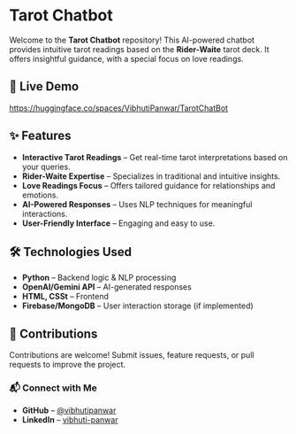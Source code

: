 # Tarot Chatbot

Welcome to the **Tarot Chatbot** repository! This AI-powered chatbot provides intuitive tarot readings based on the **Rider-Waite** tarot deck. It offers insightful guidance, with a special focus on love readings.

## 🔮 Live Demo
https://huggingface.co/spaces/VibhutiPanwar/TarotChatBot

## ✨ Features

- **Interactive Tarot Readings** – Get real-time tarot interpretations based on your queries.
- **Rider-Waite Expertise** – Specializes in traditional and intuitive insights.
- **Love Readings Focus** – Offers tailored guidance for relationships and emotions.
- **AI-Powered Responses** – Uses NLP techniques for meaningful interactions.
- **User-Friendly Interface** – Engaging and easy to use.

## 🛠️ Technologies Used

- **Python** – Backend logic & NLP processing
- **OpenAI/Gemini API** – AI-generated responses
- **HTML, CSSt** – Frontend
- **Firebase/MongoDB** – User interaction storage (if implemented)

## 🤝 Contributions

Contributions are welcome! Submit issues, feature requests, or pull requests to improve the project.

### 📬 Connect with Me

- **GitHub** – [@vibhutipanwar](https://github.com/vibhutipanwar)
- **LinkedIn** – [vibhuti-panwar](https://linkedin.com/in/vibhuti-panwar)
